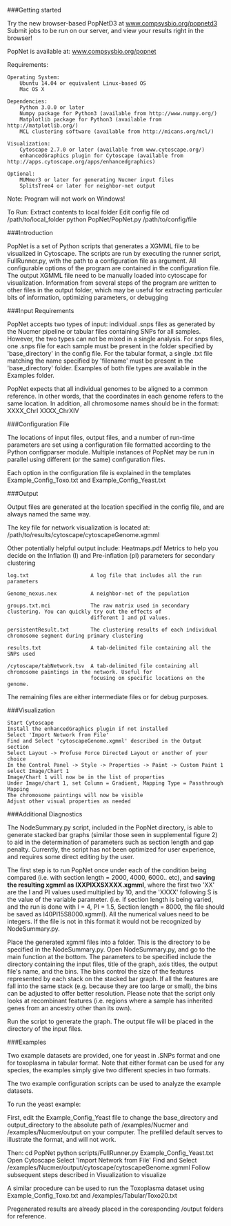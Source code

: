 ###Getting started

Try the new browser-based PopNetD3 at www.compsysbio.org/popnetd3
Submit jobs to be run on our server, and view your results right in the browser!

PopNet is available at: www.compsysbio.org/popnet

Requirements:

	Operating System:
		Ubuntu 14.04 or equivalent Linux-based OS
		Mac OS X

	Dependencies:
		Python 3.0.0 or later
		Numpy package for Python3 (available from http://www.numpy.org/)
		Matplotlib package for Python3 (available from http://matplotlib.org/)
		MCL clustering software (available from http://micans.org/mcl/)
	
	Visualization:
		Cytoscape 2.7.0 or later (available from www.cytoscape.org/)
		enhancedGraphics plugin for Cytoscape (available from http://apps.cytoscape.org/apps/enhancedgraphics)
	
	Optional:
		MUMmer3 or later for generating Nucmer input files
		SplitsTree4 or later for neighbor-net output

Note: Program will not work on Windows!

To Run:
	Extract contents to local folder
	Edit config file
	cd /path/to/local_folder
	python PopNet/PopNet.py /path/to/config/file

###Introduction

PopNet is a set of Python scripts that generates a XGMML file to be visualized in Cytoscape. The scripts are run
by executing the runner script, FullRunner.py, with the path to a configuration file as argument. All configurable
options of the program are contained in the configuration file. The output XGMML file need to be manually loaded
into cytoscape for visualization. Information from several steps of the program are written to other files in the
output folder, which may be useful for extracting particular bits of information, optimizing parameters, or debugging

###Input Requirements

PopNet accepts two types of input: individual .snps files as generated by the Nucmer pipeline or tabular files 
containing SNPs for all samples. However, the two types can not be mixed in a single analysis. For snps files, 
one .snps file for each sample must be present in the folder specified by 'base_directory' in the config file. 
For the tabular format, a single .txt file matching the name specified by 'filename' must be present in the 
'base_directory' folder. Examples of both file types are available in the Examples folder.

PopNet expects that all individual genomes to be aligned to a common reference. In other words, that the coordinates
in each genome refers to the same location. In addition, all chromosome names should be in the format:
	XXXX_ChrI
	XXXX_ChrXIV

###Configuration File

The locations of input files, output files, and a number of run-time parameters are set using a configuration
file formatted according to the Python configparser module. Multiple instances of PopNet may be run in parallel
using different (or the same) configuration files. 

Each option in the configuration file is explained in the templates Example_Config_Toxo.txt and Example_Config_Yeast.txt

###Output

Output files are generated at the location specified in the config file, and are always named the same way.

The key file for network visualization is located at:
	/path/to/results/cytoscape/cytoscapeGenome.xgmml

Other potentially helpful output include:
	Heatmaps.pdf               Metrics to help you decide on the Inflation (I) and Pre-inflation (pI) parameters for 
	                           secondary clustering

	log.txt                    A log file that includes all the run parameters

	Genome_nexus.nex           A neighbor-net of the population

	groups.txt.mci             The raw matrix used in secondary clustering. You can quickly try out the effects of
	                           different I and pI values.

	persistentResult.txt       The clustering results of each individual chromosome segment during primary clustering

	results.txt                A tab-delimited file containing all the SNPs used

	/cytoscape/tabNetwork.tsv  A tab-delimited file containing all chromosome paintings in the network. Useful for
	                           focusing on specific locations on the genome.	

The remaining files are either intermediate files or for debug purposes.

###Visualization

	Start Cytoscape
	Install the enhancedGraphics plugin if not installed
	Select 'Import Network from File'
	Find and Select 'cytoscapeGenome.xgmml' described in the Output section
	Select Layout -> Profuse Force Directed Layout or another of your choice
	In the Control Panel -> Style -> Properties -> Paint -> Custom Paint 1 select Image/Chart 1
	Image/Chart 1 will now be in the list of properties
	Under Image/chart 1, set Column = Gradient, Mapping Type = Passthrough Mapping
	The chromosome paintings will now be visible
	Adjust other visual properties as needed


###Additional Diagnostics

The NodeSummary.py script, included in the PopNet directory, is able to generate stacked bar graphs (similar those seen in supplemental figure 2) to aid in the determination of parameters such as section length and gap penalty. Currently, the script has not been optimized for user experience, and requires some direct editing by the user.

The first step is to run PopNet once under each of the condition being compared (i.e. with section length = 2000, 4000, 6000.. etc), and **saving the resulting xgmml as IXXPIXXSXXXX.xgmml**, where the first two 'XX' are the I and PI values used multiplied by 10, and the 'XXXX' following S is the value of the variable parameter. (i.e. if section length is being varied, and the run is done with I = 4, PI = 1.5, Section length = 8000, the file should be saved as I40PI15S8000.xgmml). All the numerical values need to be integers. If the file is not in this format it would not be recognized by NodeSummary.py.  

Place the generated xgmml files into a folder. This is the directory to be specified in the NodeSummary.py. Open NodeSummary.py, and go to the main function at the bottom. The parameters to be specified include the directory containing the input files, title of the graph, axis titles, the output file's name, and the bins. The bins control the size of the features represented by each stack on the stacked bar graph. If all the features are fall into the same stack (e.g. because they are too large or small), the bins can be adjusted to offer better resolution. Please note that the script only looks at recombinant features (i.e. regions where a sample has inherited genes from an ancestry other than its own). 

Run the script to generate the graph. The output file will be placed in the directory of the input files. 

###Examples

Two example datasets are provided, one for yeast in .SNPs format and one for toxoplasma in tabular format. Note that either format can be used for any species, the examples simply give two different species in two formats.

The two example configuration scripts can be used to analyze the example datasets. 

To run the yeast example:

First, edit the Example_Config_Yeast file to change the base_directory and output_directory to the absolute path of /examples/Nucmer and /examples/Nucmer/output on your computer. The prefilled default serves to illustrate the format, and will not work.

Then:
	cd PopNet
	python scripts/FullRunner.py Example_Config_Yeast.txt
	Open Cytoscape
	Select 'Import Network from File'
	Find and Select /examples/Nucmer/output/cytoscape/cytoscapeGenome.xgmml
	Follow subsequent steps described in Visualization to visualize

A similar procedure can be used to run the Toxoplasma dataset using Example_Config_Toxo.txt and /examples/Tabular/Toxo20.txt

Pregenerated results are already placed in the coresponding /output folders for reference.
